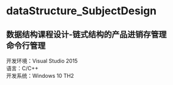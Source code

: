 # dataStructure_SubjectDesign
数据结构课程设计-链式结构的产品进销存管理  
命令行管理
---  
开发环境：Visual Studio 2015  
语言：C/C++  
开发系统：Windows 10 TH2
